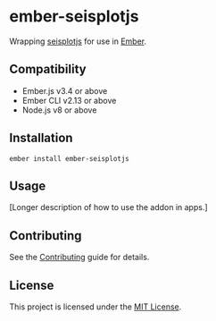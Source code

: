 ember-seisplotjs
==============================================================================

Wrapping [seisplotjs](https://github.com/crotwell/seisplotjs) for use in
[Ember](http://emberjs.com).


Compatibility
------------------------------------------------------------------------------

* Ember.js v3.4 or above
* Ember CLI v2.13 or above
* Node.js v8 or above


Installation
------------------------------------------------------------------------------

```
ember install ember-seisplotjs
```


Usage
------------------------------------------------------------------------------

[Longer description of how to use the addon in apps.]


Contributing
------------------------------------------------------------------------------

See the [Contributing](CONTRIBUTING.md) guide for details.


License
------------------------------------------------------------------------------

This project is licensed under the [MIT License](LICENSE.md).
